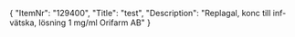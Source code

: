 {
  "ItemNr": "129400",
  "Title": "test",
  "Description": "Replagal, konc till inf-vätska, lösning 1 mg/ml Orifarm AB"
}